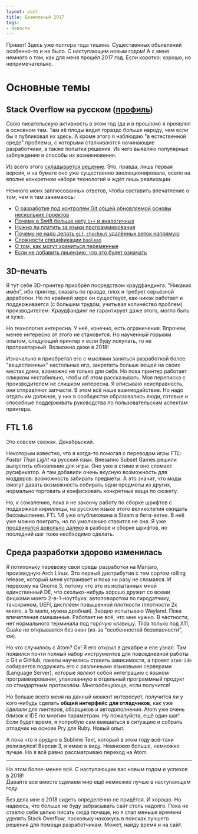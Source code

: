```yaml
---
layout: post
title: Безмолвный 2017
tags:
- Новости
---
```


Привет! Здесь уже полтора года тишина. Существенных объявлений особенно-то и не было. С наступающим новым годом! А с меня немного о том, как для меня прошёл 2017 год. Если коротко: хорошо, но непримечательно.

# Основные темы

## Stack Overflow на русском ([профиль](https://ru.stackoverflow.com/users/181100/d-side))

Свою писательскую активность в этом год (да и в прошлом) я проявлял в основном там. Там её плоды видит гораздо больше народу, чем если бы я публиковал их здесь. А кроме этого я наблюдаю "в естественной среде" проблемы, с которыми сталкиваются начинающие разработчики, а также попытки решения. Из чего выявляю популярные заблуждения и способы их возникновения.

Из всего этого [складывается решение](/skilltrees/). Это, правда, лишь первая версия, и на бумаге оно уже существенно эволюционировала, осело на вполне конкретном наборе технологий и ждёт лишь реализации.

Немного моих заплюсованных ответов, чтобы составить впечатление о том, чем я там занимаюсь:

- [О разработке под контролем Git общей обновляемой основы нескольких проектов](https://ru.stackoverflow.com/a/478322/181100)
- [Почему в Swift больше нету `i++` и аналогичных](https://ru.stackoverflow.com/a/521576/181100)
- [Нужно ли платить за языки программирования](https://ru.stackoverflow.com/a/762506/181100)
- [Почему не надо делать `git checkout` удалённых веток напрямую](https://ru.stackoverflow.com/a/505118/181100)
- [Сложности спецификации `boolean`](https://ru.stackoverflow.com/a/625405/181100)
- [О том, как могут храниться переменные](https://ru.stackoverflow.com/a/720407/181100)
- [Если не добавить лицензию, что это будет означать](https://ru.stackoverflow.com/a/637375/181100)


## 3D-печать

Я тут себе 3D-принтер приобрёл посредством краудфандинга. "Никаких имён", ибо принтер, сказать по правде, плох и требует серьёзной доработки. Но по крайней мере он существует, как-никак работает и поддерживается (с большим трудом, учитывая количество проблем) производителем. Краудфандинг не гарантирует даже этого, могло быть и хуже.

Но технология интересна. У неё, конечно, есть ограничения. Впрочем, менее интересно от этого не становится. Но наученный горьким опытом, следующий принтер я если буду покупать, то не проприетарный. Возможно даже в 2018!

Изначально я приобретал его с мыслями заняться разработкой более "вещественных" настольных игр, закрепить больше вещей на своих местах дома, возможно не только для себя. Но пока принтер работает слишком нестабильно, чтобы об этом рассказывать. Моя переписка с производителем не слишком интересна. Я описываю неисправность, они отправляют запчасти. В этом всё наше взаимодействие. Но надо отдать им должное, у них в сообществе образовались люди, готовые и способные поддерживать руководства по пользовательским аспектам принтера.

## FTL 1.6

Это совсем свежак. Декабрьский.

Некоторым известно, что я когда-то помогал с переводом игры _FTL: Faster Than Light_ на русский язык. Внезапно Subset Games решили выпустить обновление для игры. Оно уже в стиме и оно сломает русификатор. А там добавили очень вкусную возможность для моддеров: возможность забирать предметы. А это значит, что моды смогут давать возможность собирать одни предметы из других, нормально торговать и конфисковать конкретные вещи по сюжету.

Но, к сожалению, пока я не закончу работу по сборке шрифтов с поддержкой кириллицы, на русском языке этого великолепия ожидать бессмысленно. FTL 1.6 уже опубликована в Steam в бета-ветке. В неё уже можно поиграть, но по умолчанию ставится не она. Я уже [продвинулся довольно далеко](https://github.com/D-side/ftl_font) в разборе и сборке шрифтов, но последний шаг тоже необходимо сделать.

## Среда разработки здорово изменилась

Я потихоньку перевожу свои среды разработки на Manjaro, производную Arch Linux. Это первый дистрибутив с тем сортом rolling release, который меня устраивает и пока ни разу не сломался. И перехожу на Gnome 3, потому что это из испытанных мной единственный DE, что сколько-нибудь хорошо дружит со всеми фишками моего 2-в-1-ноутбука: автоповоротом по гиродатчику, тачскрином, UEFI, дисплеем повышенной плотности (плотности 2х много, а 1х мало, нужна дробная). Заодно испытываю Wayland. Пока впечатления смешанные. Работает не всё, что мне нужно. В частности, нет нормального терминала под горячую клавишу. Tilda только под X11, Guake не открывается без окон (из-за "особенностей безопасности", хм).

Но что случилось с Atom? Ох! Я его открыл в декабре и еле узнал. Там появился почти полный набор инструментов для повседневной работы с Git и GitHub, пакеты научились ставить зависимости, а проект `atom-ide` собирается подружить его с различными языковыми серверами (Language Server), которые являют собой интеграцию с языком программирования, упакованную в отдельный программный продукт со стандартным протоколом. Многообещающе, если получится!

Но больше всего меня на данный момент интересует, получится ли у кого-нибудь сделать __общий интерфейс для отладчиков__, как уже сделали для линтеров, сборщиков и автодополнения. Atom уже очень близок к IDE по многим параметрам. Ну пожалуйста, ещё один шаг! Если будет время, я попробую сам вмешаться в ситуацию и собрать отладчик на основе Pry для Ruby. Новый опыт.

А пока что я орудую в Sublime Text, который в этом году всё-таки релизнулся! Версия 3, я имею в виду. Немножко больше, немножко лучше. Но я всё равно рассматриваю переход на Atom.

---

На этом более-менее всё. С наступающим вас новым годом и успехов в 2018!  
Давайте все вместе сделаем мир ещё немножко лучше в наступающем году.

Без дела мне в 2018 сидеть определённо не придётся. И хорошо. Но надеюсь, что больше не буду забрасывать сайт столь надолго. Пока не ставлю себе целью писать сюда почаще, но я стал меньше времени уделять Stack Overflow, поскольку нахожусь в поисках лучшего решения для помощи разработчикам. Может, найду время и на сайт.
